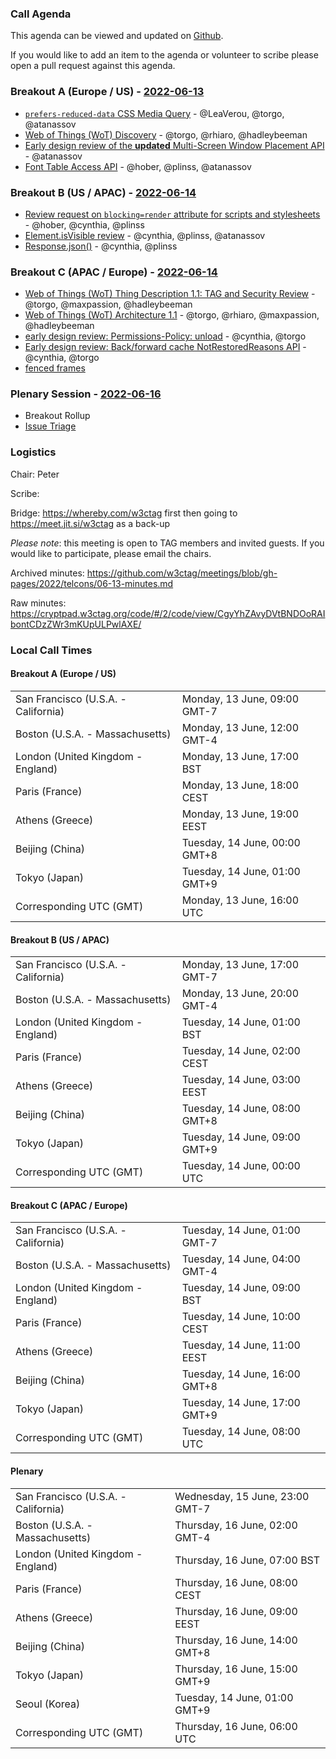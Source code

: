 ### Call Agenda

This agenda can be viewed and updated on [Github](https://github.com/w3ctag/meetings/blob/gh-pages/2022/telcons/06-13-agenda.md).

If you would like to add an item to the agenda or volunteer to scribe please open a pull request against this agenda.

### Breakout A (Europe / US) - [2022-06-13](https://www.timeanddate.com/worldclock/converter.html?iso=20220613T160000&p1=224&p2=43&p3=136&p4=195&p5=26&p6=33&p7=248&p8=235)

* [`prefers-reduced-data` CSS Media Query](https://github.com/w3ctag/design-reviews/issues/705) - @LeaVerou, @torgo, @atanassov
* [Web of Things (WoT) Discovery](https://github.com/w3ctag/design-reviews/issues/733) - @torgo, @rhiaro, @hadleybeeman
* [Early design review of the **updated** Multi-Screen Window Placement API](https://github.com/w3ctag/design-reviews/issues/602) - @atanassov
* [Font Table Access API](https://github.com/w3ctag/design-reviews/issues/400) - @hober, @plinss, @atanassov

### Breakout B (US / APAC) - [2022-06-14](https://www.timeanddate.com/worldclock/converter.html?iso=20220614T000000&p1=224&p2=43&p3=136&p4=195&p5=26&p6=33&p7=248&p8=235)

* [Review request on `blocking=render` attribute for scripts and stylesheets](https://github.com/w3ctag/design-reviews/issues/727) - @hober, @cynthia, @plinss
* [Element.isVisible review](https://github.com/w3ctag/design-reviews/issues/734) - @cynthia, @plinss, @atanassov
* [Response.json()](https://github.com/w3ctag/design-reviews/issues/741) - @cynthia, @plinss

### Breakout C (APAC / Europe) - [2022-06-14](https://www.timeanddate.com/worldclock/converter.html?iso=20220614T080000&p1=224&p2=43&p3=136&p4=195&p5=26&p6=33&p7=248&p8=235)

* [Web of Things (WoT) Thing Description 1.1: TAG and Security Review](https://github.com/w3ctag/design-reviews/issues/715) - @torgo, @maxpassion, @hadleybeeman
* [Web of Things (WoT) Architecture 1.1](https://github.com/w3ctag/design-reviews/issues/736) - @torgo, @rhiaro, @maxpassion, @hadleybeeman
* [early design review: Permissions-Policy: unload](https://github.com/w3ctag/design-reviews/issues/738) - @cynthia, @torgo
* [Early design review: Back/forward cache NotRestoredReasons API](https://github.com/w3ctag/design-reviews/issues/739) - @cynthia, @torgo
* [fenced frames](https://github.com/w3ctag/design-reviews/issues/735)


### Plenary Session - [2022-06-16](https://www.timeanddate.com/worldclock/converter.html?iso=20220616T060000&p1=224&p2=43&p3=136&p4=195&p5=26&p6=33&p7=248&p8=235)

* Breakout Rollup
* [Issue Triage](https://github.com/w3ctag/design-reviews/issues?q=is%3Aissue+is%3Aopen+label%3A%22Progress%3A+untriaged%22)

### Logistics

Chair: Peter

Scribe:

Bridge: https://whereby.com/w3ctag first then going to https://meet.jit.si/w3ctag as a back-up

*Please note*: this meeting is open to TAG members and invited guests. If you would like to participate, please email the chairs.

Archived minutes: https://github.com/w3ctag/meetings/blob/gh-pages/2022/telcons/06-13-minutes.md

Raw minutes: https://cryptpad.w3ctag.org/code/#/2/code/view/CgyYhZAvyDVtBNDOoRAIbontCDzZWr3mKUpULPwlAXE/


### Local Call Times

#### Breakout A (Europe / US)

<table>
<tr><td> San Francisco (U.S.A. - California) <td> Monday, 13 June, 09:00 GMT-7</td></tr>
<tr><td> Boston (U.S.A. - Massachusetts) <td> Monday, 13 June, 12:00 GMT-4</td></tr>
<tr><td> London (United Kingdom - England) <td> Monday, 13 June, 17:00 BST</td></tr>
<tr><td> Paris (France) <td> Monday, 13 June, 18:00 CEST</td></tr>
<tr><td> Athens (Greece) <td> Monday, 13 June, 19:00 EEST</td></tr>
<tr><td> Beijing (China) <td> Tuesday, 14 June, 00:00 GMT+8</td></tr>
<tr><td> Tokyo (Japan) <td> Tuesday, 14 June, 01:00 GMT+9</td></tr>
<tr><td> Corresponding UTC (GMT) <td> Monday, 13 June, 16:00 UTC</td></tr>
</table>

#### Breakout B (US / APAC)

<table>
<tr><td> San Francisco (U.S.A. - California) <td> Monday, 13 June, 17:00 GMT-7</td></tr>
<tr><td> Boston (U.S.A. - Massachusetts) <td> Monday, 13 June, 20:00 GMT-4</td></tr>
<tr><td> London (United Kingdom - England) <td> Tuesday, 14 June, 01:00 BST</td></tr>
<tr><td> Paris (France) <td> Tuesday, 14 June, 02:00 CEST</td></tr>
<tr><td> Athens (Greece) <td> Tuesday, 14 June, 03:00 EEST</td></tr>
<tr><td> Beijing (China) <td> Tuesday, 14 June, 08:00 GMT+8</td></tr>
<tr><td> Tokyo (Japan) <td> Tuesday, 14 June, 09:00 GMT+9</td></tr>
<tr><td> Corresponding UTC (GMT) <td> Tuesday, 14 June, 00:00 UTC</td></tr>
</table>

#### Breakout C (APAC / Europe)

<table>
<tr><td> San Francisco (U.S.A. - California) <td> Tuesday, 14 June, 01:00 GMT-7</td></tr>
<tr><td> Boston (U.S.A. - Massachusetts) <td> Tuesday, 14 June, 04:00 GMT-4</td></tr>
<tr><td> London (United Kingdom - England) <td> Tuesday, 14 June, 09:00 BST</td></tr>
<tr><td> Paris (France) <td> Tuesday, 14 June, 10:00 CEST</td></tr>
<tr><td> Athens (Greece) <td> Tuesday, 14 June, 11:00 EEST</td></tr>
<tr><td> Beijing (China) <td> Tuesday, 14 June, 16:00 GMT+8</td></tr>
<tr><td> Tokyo (Japan) <td> Tuesday, 14 June, 17:00 GMT+9</td></tr>
<tr><td> Corresponding UTC (GMT) <td> Tuesday, 14 June, 08:00 UTC</td></tr>
</table>

#### Plenary

<table>
<tr><td> San Francisco (U.S.A. - California) <td> Wednesday, 15 June, 23:00 GMT-7</td></tr>
<tr><td> Boston (U.S.A. - Massachusetts) <td> Thursday, 16 June, 02:00 GMT-4</td></tr>
<tr><td> London (United Kingdom - England) <td> Thursday, 16 June, 07:00 BST</td></tr>
<tr><td> Paris (France) <td> Thursday, 16 June, 08:00 CEST</td></tr>
<tr><td> Athens (Greece) <td> Thursday, 16 June, 09:00 EEST</td></tr>
<tr><td> Beijing (China) <td> Thursday, 16 June, 14:00 GMT+8</td></tr>
<tr><td> Tokyo (Japan) <td> Thursday, 16 June, 15:00 GMT+9</td></tr>
<tr><td> Seoul (Korea) <td> Tuesday, 14 June, 01:00 GMT+9</td></tr>
<tr><td> Corresponding UTC (GMT) <td> Thursday, 16 June, 06:00 UTC</td></tr>
</table>
